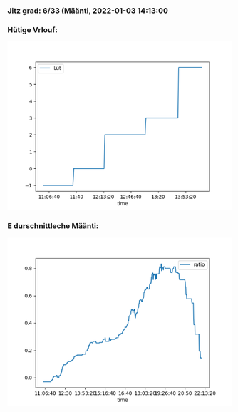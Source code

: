 ### Jitz grad: 6/33 (Määnti, 2022-01-03 14:13:00

### Hütige Vrlouf:
![Graph](Today.png)

### E durschnittleche Määnti:
![Graph](Määnti.png)